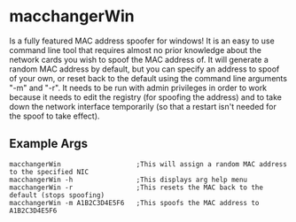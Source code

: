 macchangerWin
=============

Is a fully featured MAC address spoofer for windows! It is an easy to use command line tool that requires 
almost no prior knowledge about the network cards you wish to spoof the MAC address of. It will generate a random 
MAC address by default, but you can specify an address to spoof of your own, or reset back to the default using the command line 
arguments "-m" and "-r". It needs to be run with admin privileges in order to work because it needs to edit the registry (for
spoofing the address) and to take down the network interface temporarily (so that a restart isn't needed for the spoof to take effect).

Example Args
------------
```
macchangerWin			        ;This will assign a random MAC address to the specified NIC
macchangerWin -h		        ;This displays arg help menu
macchangerWin -r		        ;This resets the MAC back to the default (stops spoofing)
macchangerWin -m A1B2C3D4E5F6	;This spoofs the MAC address to A1B2C3D4E5F6
```
